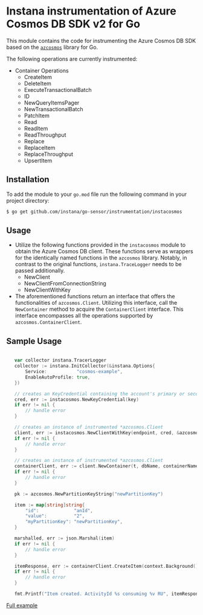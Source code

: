 # Instana instrumentation of Azure Cosmos DB SDK v2 for Go

This module contains the code for instrumenting the Azure Cosmos DB SDK based on the [`azcosmos`](https://github.com/Azure/azure-sdk-for-go/tree/main/sdk/data/azcosmos) library for Go.

The following operations are currently instrumented:

* Container Operations
   * CreateItem
   * DeleteItem
   * ExecuteTransactionalBatch
   * ID
   * NewQueryItemsPager
   * NewTransactionalBatch
   * PatchItem
   * Read
   * ReadItem
   * ReadThroughput
   * Replace
   * ReplaceItem
   * ReplaceThroughput
   * UpsertItem

Installation
------------

To add the module to your `go.mod` file run the following command in your project directory:

```bash
$ go get github.com/instana/go-sensor/instrumentation/instacosmos
```

Usage
------

- Utilize the following functions provided in the `instacosmos` module to obtain the Azure Cosmos DB client. These functions serve as wrappers for the identically named functions in the `azcosmos` library. Notably, in contrast to the original functions, `instana.TraceLogger` needs to be passed additionally.
    - NewClient
    - NewClientFromConnectionString
    - NewClientWithKey
- The aforementioned functions return an interface that offers the functionalities of `azcosmos.Client`. Utilizing this interface, call the `NewContainer` method to acquire the `ContainerClient` interface. This interface encompasses all the operations supported by `azcosmos.ContainerClient`.   

Sample Usage
------------
 ```go

    var collector instana.TracerLogger
	collector := instana.InitCollector(&instana.Options{
		Service:           "cosmos-example",
		EnableAutoProfile: true,
	})

    // creates an KeyCredential containing the account's primary or secondary key.
	cred, err := instacosmos.NewKeyCredential(key)
	if err != nil {
		// handle error
	}

    // creates an instance of instrumented *azcosmos.Client
	client, err := instacosmos.NewClientWithKey(endpoint, cred, &azcosmos.ClientOptions{})
	if err != nil {
		// handle error
	}

	// creates an instance of instrumented *azcosmos.Client
	containerClient, err := client.NewContainer(t, dbName, containerName)
	if err != nil {
		// handle error
	}

	pk := azcosmos.NewPartitionKeyString("newPartitionKey")

	item := map[string]string{
		"id":             "anId",
		"value":          "2",
		"myPartitionKey": "newPartitionKey",
	}

	marshalled, err := json.Marshal(item)
	if err != nil {
		// handle error
	}

	itemResponse, err := containerClient.CreateItem(context.Background(), pk, marshalled, nil)
	if err != nil {
        // handle error
	}

	fmt.Printf("Item created. ActivityId %s consuming %v RU", itemResponse.ActivityID, itemResponse.RequestCharge) 
```
[Full example][fullExample]

[fullExample]: ../../example/cosmos/main.go

<!---
Mandatory comment section for CI/CD !!
target-pkg-url: github.com/Azure/azure-sdk-for-go/tree/main/sdk/data/azcosmos
current-version: v0.3.6
--->